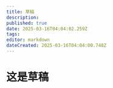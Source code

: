 ```yaml
---
title: 草稿
description: 
published: true
date: 2025-03-16T04:04:02.259Z
tags: 
editor: markdown
dateCreated: 2025-03-16T04:04:00.748Z
---
```


# 这是草稿
